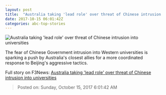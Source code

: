 ```yaml
---
layout: post
title:  "Australia taking 'lead role' over threat of Chinese intrusion into universities"
date: 2017-10-15 06:01:42Z
categories: abc-top-stories
---
```


![Australia taking 'lead role' over threat of Chinese intrusion into universities](http://www.abc.net.au/news/image/5735280-1x1-700x700.jpg)

The fear of Chinese Government intrusion into Western universities is sparking a push by Australia's closest allies for a more coordinated response to Beijing's aggressive tactics.


Full story on F3News: [Australia taking 'lead role' over threat of Chinese intrusion into universities](http://www.f3nws.com/n/Bsb3CD)

> Posted on: Sunday, October 15, 2017 6:01:42 AM
